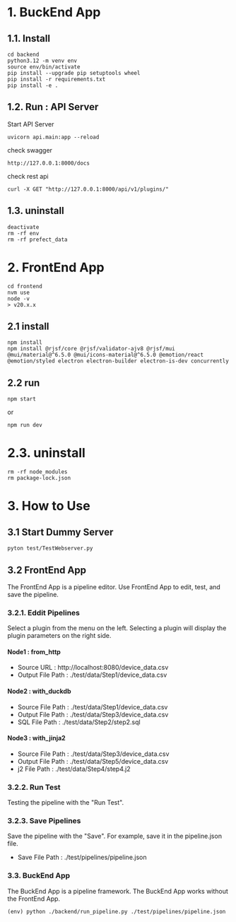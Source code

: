 # 1. BuckEnd App
## 1.1. Install
```
cd backend
python3.12 -m venv env
source env/bin/activate
pip install --upgrade pip setuptools wheel
pip install -r requirements.txt
pip install -e .
```

## 1.2. Run : API Server
Start API Server
```
uvicorn api.main:app --reload
```

check swagger
```
http://127.0.0.1:8000/docs
```

check rest api
```
curl -X GET "http://127.0.0.1:8000/api/v1/plugins/"
```

## 1.3. uninstall
```
deactivate
rm -rf env
rm -rf prefect_data
```


# 2. FrontEnd App
```
cd frontend
nvm use
node -v
> v20.x.x
```

## 2.1 install
```
npm install
npm install @rjsf/core @rjsf/validator-ajv8 @rjsf/mui @mui/material@^6.5.0 @mui/icons-material@^6.5.0 @emotion/react @emotion/styled electron electron-builder electron-is-dev concurrently
```

## 2.2 run
```
npm start
```
or
```
npm run dev
```


# 2.3. uninstall
```
rm -rf node_modules
rm package-lock.json
```

# 3. How to Use
## 3.1 Start Dummy Server
```
pyton test/TestWebserver.py
```

## 3.2 FrontEnd App
The FrontEnd App is a pipeline editor.
Use FrontEnd App to edit, test, and save the pipeline.

### 3.2.1. Eddit Pipelines
Select a plugin from the menu on the left.
Selecting a plugin will display the plugin parameters on the right side.

#### Node1 : from_http
* Source URL        : http://localhost:8080/device_data.csv
* Output File Path  : ./test/data/Step1/device_data.csv

#### Node2 : with_duckdb
* Source File Path  : ./test/data/Step1/device_data.csv
* Output File Path  : ./test/data/Step3/device_data.csv
* SQL    File Path  : ./test/data/Step2/step2.sql

#### Node3 : with_jinja2
* Source File Path : ./test/data/Step3/device_data.csv
* Output File Path : ./test/data/Step5/device_data.csv
* j2     File Path : ./test/data/Step4/step4.j2

### 3.2.2. Run Test
Testing the pipeline with the "Run Test".

### 3.2.3. Save Pipelines
Save the pipeline with the "Save".
For example, save it in the pipeline.json file.
* Save File Path   : ./test/pipelines/pipeline.json

### 3.3. BuckEnd App
The BuckEnd App is a pipeline framework.
The BuckEnd App works without the FrontEnd App.

```
(env) python ./backend/run_pipeline.py ./test/pipelines/pipeline.json
```